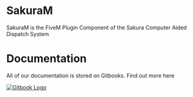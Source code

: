 # SakuraM

SakuraM is the FiveM Plugin Component of the Sakura Computer Aided Dispatch System

# Documentation

All of our documentation is stored on Gitbooks. Find out more here

[![Gitbook Logo](https://gblobscdn.gitbook.com/spaces%2Fgitbook%2Favatar-rectangle.png?alt=media)](https://docs.sakuracad.app/setup/sakuram)